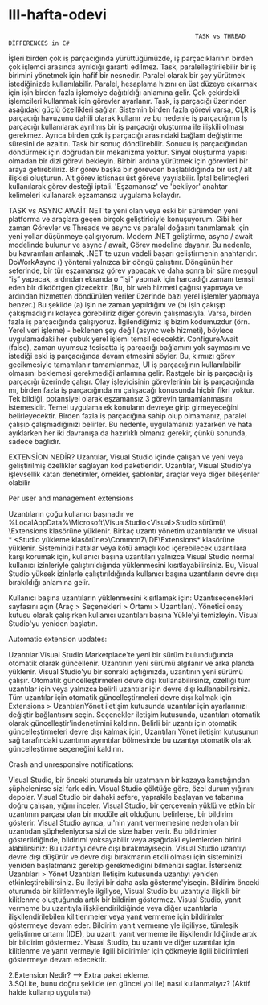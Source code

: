 # III-hafta-odevi

                                                        TASK vs THREAD DİFFERENCES in C#


İşleri birden çok iş parçacığında yürüttüğümüzde, iş parçacıklarının birden çok işlemci arasında ayrıldığı garanti edilmez.
Task, paralelleştirilebilir bir iş birimini yönetmek için hafif bir nesnedir. Paralel olarak bir şey yürütmek istediğinizde kullanılabilir. Paralel, hesaplama hızını en üst düzeye çıkarmak için işin birden fazla işlemciye dağıtıldığı anlamına gelir. Çok çekirdekli işlemcileri kullanmak için görevler ayarlanır.
Task, iş parçacığı üzerinden aşağıdaki güçlü özellikleri sağlar.
Sistemin birden fazla görevi varsa, CLR iş parçacığı havuzunu dahili olarak kullanır ve bu nedenle iş parçacığının İş parçacığı kullanılarak ayrılmış bir iş parçacığı oluşturma ile ilişkili olması gerekmez. Ayrıca birden çok iş parçacığı arasındaki bağlam değiştirme süresini de azaltın.
Task  bir sonuç döndürebilir. Sonucu iş parçacığından döndürmek için doğrudan bir mekanizma yoktur.
Sinyal oluşturma yapısı olmadan bir dizi görevi bekleyin.
Birbiri ardına yürütmek için görevleri bir araya getirebiliriz.
Bir görev başka bir görevden başlatıldığında bir üst / alt ilişkisi oluşturun.
Alt görev istisnası üst göreve yayılabilir.
İptal belirteçleri kullanılarak görev desteği iptali.
'Eşzamansız' ve 'bekliyor' anahtar kelimeleri kullanarak eşzamansız uygulama kolaydır.

TASK vs ASYNC AWAİT
NET'te yeni olan veya eski bir sürümden yeni platforma ve araçlara geçen birçok geliştiriciyle konuşuyorum. Gibi her zaman Görevler vs Threads ve async vs paralel doğasını tanımlamak için yeni yollar düşünmeye çalışıyorum. Modern .NET geliştirme, async / await modelinde bulunur ve async / await, Görev modeline dayanır. Bu nedenle, bu kavramları anlamak, .NET'te uzun vadeli başarı geliştirmenin anahtarıdır.
DoWorkAsync () yöntemi yalnızca bir döngü çalıştırır. Döngünün her seferinde, bir tür eşzamansız görev yapacak ve daha sonra bir süre meşgul “iş” yapacak, ardından ekranda o “işi” yapmak için harcadığı zamanı temsil eden bir dikdörtgen çizecektir. (Bu, bir web hizmeti çağrısı yapmaya ve ardından hizmetten döndürülen veriler üzerinde bazı yerel işlemler yapmaya benzer.) Bu şekilde (a) işin ne zaman yapıldığını ve (b) işin çakışıp çakışmadığını kolayca görebiliriz diğer görevin çalışmasıyla. Varsa, birden fazla iş parçacığında çalışıyoruz. İlgilendiğimiz iş bizim kodumuzdur (örn. Yerel veri işleme) - beklenen şey değil (async web hizmeti), böylece uygulamadaki her çubuk yerel işlemi temsil edecektir.
ConfigureAwait (false), zaman uyumsuz tesisatta iş parçacığı bağlamını yok saymasını ve istediği eski iş parçacığında devam etmesini söyler. Bu, kırmızı görev gecikmesiyle tamamlanır tamamlanmaz, UI iş parçacığının kullanılabilir olmasını beklemesi gerekmediği anlamına gelir. Rastgele bir iş parçacığı iş parçacığı üzerinde çalışır.
Olay işleyicisinin görevlerinin bir iş parçacığında mı, birden fazla iş parçacığında mı çalışacağı konusunda hiçbir fikri yoktur. Tek bildiği, potansiyel olarak eşzamansız 3 görevin tamamlanmasını istemesidir. Temel uygulama ek konuların devreye girip girmeyeceğini belirleyecektir. Birden fazla iş parçacığına sahip olup olmamanız, paralel çalışıp çalışmadığınızı belirler. Bu nedenle, uygulamanızı yazarken ve hata ayıklarken her iki davranışa da hazırlıklı olmanız gerekir, çünkü sonunda, sadece bağlıdır.

 
EXTENSİON NEDİR?
Uzantılar, Visual Studio içinde çalışan ve yeni veya geliştirilmiş özellikler sağlayan kod paketleridir. Uzantılar, Visual Studio'ya işlevsellik katan denetimler, örnekler, şablonlar, araçlar veya diğer bileşenler olabilir

Per user and management extensions

Uzantıların çoğu kullanıcı başınadır ve %LocalAppData%\Microsoft\VisualStudio\<Visual>Studio sürümü\ \Extensions klasörüne yüklenir. Birkaç uzantı yönetim uzantılarıdır ve Visual * <Studio yükleme klasörüne\>\Common7\IDE\Extensions* klasörüne yüklenir.
Sisteminizi hatalar veya kötü amaçlı kod içerebilecek uzantılara karşı korumak için, kullanıcı başına uzantıları yalnızca Visual Studio normal kullanıcı izinleriyle çalıştırıldığında yüklenmesini kısıtlayabilirsiniz. Bu, Visual Studio yüksek izinlerle çalıştırıldığında kullanıcı başına uzantıların devre dışı bırakıldığı anlamına gelir.

Kullanıcı başına uzantıların yüklenmesini kısıtlamak için:
Uzantıseçenekleri sayfasını açın (Araç > Seçenekleri > Ortamı > Uzantıları).
Yönetici onay kutusu olarak çalışırken kullanıcı uzantıları başına Yükle'yi temizleyin.
Visual Studio'yu yeniden başlatın.


Automatic extension updates:

Uzantılar Visual Studio Marketplace'te yeni bir sürüm bulunduğunda otomatik olarak güncellenir. Uzantının yeni sürümü algılanır ve arka planda yüklenir. Visual Studio'yu bir sonraki açtığınızda, uzantının yeni sürümü çalışır.
Otomatik güncelleştirmeleri devre dışı kullanabilirsiniz, özelliği tüm uzantılar için veya yalnızca belirli uzantılar için devre dışı kullanabilirsiniz.
Tüm uzantılar için otomatik güncelleştirmeleri devre dışı kalmak için Extensions > UzantılarıYönet iletişim kutusunda uzantılar için ayarlarınızı değiştir bağlantısını seçin. Seçenekler iletişim kutusunda, uzantıları otomatik olarak güncelleştir'indenetimini kaldırın.
Belirli bir uzantı için otomatik güncelleştirmeleri devre dışı kalmak için, Uzantıları Yönet iletişim kutusunun sağ tarafındaki uzantının ayrıntılar bölmesinde bu uzantıyı otomatik olarak güncelleştirme seçeneğini kaldırın.

Crash and unresponsive notifications:

Visual Studio, bir önceki oturumda bir uzatmanın bir kazaya karıştığından şüphelenirse sizi fark edin. Visual Studio çöktüğe göre, özel durum yığınını depolar. Visual Studio bir dahaki sefere, yaprakile başlayan ve tabanına doğru çalışan, yığını inceler. Visual Studio, bir çerçevenin yüklü ve etkin bir uzantının parçası olan bir modüle ait olduğunu belirlerse, bir bildirim gösterir.
Visual Studio ayrıca, ui'nin yanıt vermemesine neden olan bir uzantıdan şüpheleniyorsa sizi de size haber verir.
Bu bildirimler gösterildiğinde, bildirimi yoksayabilir veya aşağıdaki eylemlerden birini alabilirsiniz:
Bu uzantıyı devre dışı bırakmayıseçin. Visual Studio uzantıyı devre dışı düşürür ve devre dışı bırakmanın etkili olması için sisteminizi yeniden başlatmanız gerekip gerekmediğini bilmenizi sağlar. İsterseniz Uzantıları > Yönet Uzantıları Iletişim kutusunda uzantıyı yeniden etkinleştirebilirsiniz.
Bu iletiyi bir daha asla gösterme'yiseçin.
Bildirim önceki oturumda bir kilitlenmeyle ilgiliyse, Visual Studio bu uzantıyla ilişkili bir kilitlenme oluştuğunda artık bir bildirim göstermez. Visual Studio, yanıt vermeme bu uzantıyla ilişkilendirildiğinde veya diğer uzantılarla ilişkilendirilebilen kilitlenmeler veya yanıt vermeme için bildirimler göstermeye devam eder.
Bildirim yanıt vermeme yle ilgiliyse, tümleşik geliştirme ortamı (IDE), bu uzantı yanıt vermeme ile ilişkilendirildiğinde artık bir bildirim göstermez. Visual Studio, bu uzantı ve diğer uzantılar için kilitlenme ve yanıt vermeyle ilgili bildirimler için çökmeyle ilgili bildirimleri göstermeye devam edecektir.







































2.Extension Nedir? --> Extra paket ekleme. <br/>
3.SQLite, bunu doğru şekilde (en güncel yol ile) nasıl kullanmalıyız? (Aktif halde kullanıp uygulama)
